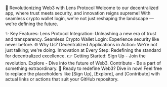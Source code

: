 🚀 Revolutionizing Web3 with Lens Protocol
Welcome to our decentralized app, where trust meets security, and innovation reigns supreme! With seamless crypto wallet login, we're not just reshaping the landscape — we're defining the future.

✨ Key Features:
Lens Protocol Integration: Unleashing a new era of trust and transparency.
Seamless Crypto Wallet Login: Experience security like never before.
🌐 Why Us?
Decentralized Applications in Action: We're not just talking; we're doing.
Innovation at Every Step: Redefining the standard for decentralized excellence.
👉 Getting Started:
Sign Up - Join the revolution.
Explore - Dive into the future of Web3.
Contribute - Be a part of something extraordinary.
🚀 Ready to redefine Web3? Dive in now!
Feel free to replace the placeholders like [Sign Up], [Explore], and [Contribute] with actual links or actions that suit your GitHub repository.
